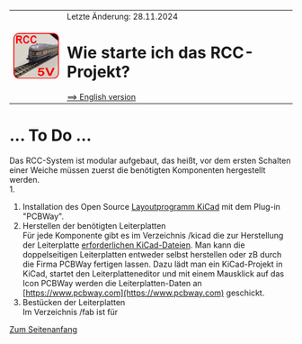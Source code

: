 <table><tr><td><img src="../../images/RCC5V_Logo_96.png"></img></td><td>
Letzte &Auml;nderung: 28.11.2024 <a name="up"></a><br>   
<h1>Wie starte ich das RCC-Projekt?</h1>
<a href="README.md">==> English version</a>&nbsp; &nbsp; &nbsp; 
</td></tr></table>   

# ... To Do ...

Das RCC-System ist modular aufgebaut, das heißt, vor dem ersten Schalten einer Weiche müssen zuerst die benötigten Komponenten hergestellt werden.   
1. 
1. Installation des Open Source [Layoutprogramm KiCad](https://www.kicad.org/) mit dem Plug-in "PCBWay".   
2. Herstellen der benötigten Leiterplatten   
Für jede Komponente gibt es im Verzeichnis /kicad die zur Herstellung der Leiterplatte [erforderlichen KiCad-Dateien](/kicad). Man kann die doppelseitigen Leiterplatten entweder selbst herstellen oder zB durch die Firma PCBWay fertigen lassen. Dazu lädt man ein KiCad-Projekt in KiCad, startet den Leiterplatteneditor und mit einem Mausklick auf das Icon PCBWay werden die Leiterplatten-Daten an [https://www.pcbway.com](https://www.pcbway.com) geschickt.   
3. Bestücken der Leiterplatten   
Im Verzeichnis /fab ist für 

[Zum Seitenanfang](#up)   